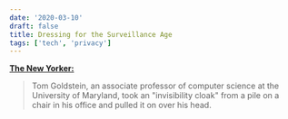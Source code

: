 ```yaml
---
date: '2020-03-10'
draft: false
title: Dressing for the Surveillance Age
tags: ['tech', 'privacy']
---
```


**[The New Yorker:](https://www.newyorker.com/magazine/2020/03/16/dressing-for-the-surveillance-age)**

> Tom Goldstein, an associate professor of computer science at the University of Maryland, took an "invisibility cloak" from a pile on a chair in his office and pulled it on over his head.<!-- excerpt -->
